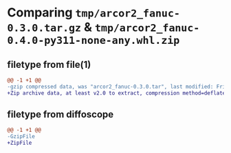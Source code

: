 # Comparing `tmp/arcor2_fanuc-0.3.0.tar.gz` & `tmp/arcor2_fanuc-0.4.0-py311-none-any.whl.zip`

## filetype from file(1)

```diff
@@ -1 +1 @@
-gzip compressed data, was "arcor2_fanuc-0.3.0.tar", last modified: Fri Oct 28 16:08:25 2022, max compression
+Zip archive data, at least v2.0 to extract, compression method=deflate
```

## filetype from diffoscope

```diff
@@ -1 +1 @@
-GzipFile
+ZipFile
```

